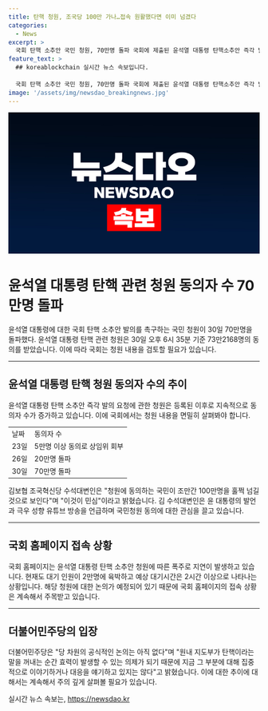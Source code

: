 ```yaml
---
title: 탄핵 청원, 조국당 100만 가나…접속 원활했다면 이미 넘겼다
categories:
  - News
excerpt: >
  국회 탄핵 소추안 국민 청원, 70만명 돌파 국회에 제출된 윤석열 대통령 탄핵소추안 즉각 발의 요청 청원이 30일 70만명을 돌파했다. 국민동의청원은 23일 상임위 회부 기준인 5만명을 넘어 법제사법위원회에 회부되었고, 현재 73만2168명이 동의했다. 더불어민주당은 당 차원의 공식적인 논의는 아직 없다고 밝혔으며, 국회 홈페이지 접속 폭주로 대기시간이 2시간 이상 소요되고 있다. 
feature_text: >
  ## koreablockchain 실시간 뉴스 속보입니다.

  국회 탄핵 소추안 국민 청원, 70만명 돌파 국회에 제출된 윤석열 대통령 탄핵소추안 즉각 발의 요청 청원이 30일 70만명을 돌파했다. 국민동의청원은 23일 상임위 회부 기준인 5만명을 넘어 법제사법위원회에 회부되었고, 현재 73만2168명이 동의했다. 더불어민주당은 당 차원의 공식적인 논의는 아직 없다고 밝혔으며, 국회 홈페이지 접속 폭주로 대기시간이 2시간 이상 소요되고 있다. 
image: '/assets/img/newsdao_breakingnews.jpg'
---
```


<p><img src="/assets/img/newsdao_breakingnews.jpg" alt="koreablockchain 속보" /></p>

<h1 data-ke-size="size16">윤석열 대통령 탄핵 관련 청원 동의자 수 70만명 돌파</h1>

<p data-ke-size="size16">윤석열 대통령에 대한 국회 탄핵 소추안 발의를 촉구하는 국민 청원이 30일 70만명을 돌파했다. 윤석열 대통령 탄핵 관련 청원은 30일 오후 6시 35분 기준 73만2168명의 동의를 받았습니다. 이에 따라 국회는 청원 내용을 검토할 필요가 있습니다.</p>

<hr>

<h2 data-ke-size="size26">윤석열 대통령 탄핵 청원 동의자 수의 추이</h2>

<p data-ke-size="size16">윤석열 대통령 탄핵 소추안 즉각 발의 요청에 관한 청원은 등록된 이후로 지속적으로 동의자 수가 증가하고 있습니다. 이에 국회에서는 청원 내용을 면밀히 살펴봐야 합니다. </p>

<table>
    <tr>
        <td>날짜</td>
        <td>동의자 수</td>
    </tr>
    <tr>
        <td>23일</td>
        <td>5만명 이상 동의로 상임위 회부</td>
    </tr>
    <tr>
        <td>26일</td>
        <td>20만명 돌파</td>
    </tr>
    <tr>
        <td>30일</td>
        <td>70만명 돌파</td>
    </tr>
</table>

<p data-ke-size="size16">김보협 조국혁신당 수석대변인은 "청원에 동의하는 국민이 조만간 100만명을 훌쩍 넘길 것으로 보인다"며 "이것이 민심"이라고 밝혔습니다. 김 수석대변인은 윤 대통령의 발언과 극우 성향 유튜브 방송을 언급하며 국민청원 동의에 대한 관심을 끌고 있습니다.</p>

<hr>

<h2 data-ke-size="size26">국회 홈페이지 접속 상황</h2>

<p data-ke-size="size16">국회 홈페이지는 윤석열 대통령 탄핵 소추안 청원에 따른 폭주로 지연이 발생하고 있습니다. 현재도 대기 인원이 2만명에 육박하고 예상 대기시간은 2시간 이상으로 나타나는 상황입니다. 해당 청원에 대한 논의가 예정되어 있기 때문에 국회 홈페이지의 접속 상황은 계속해서 주목받고 있습니다.</p>

<hr>

<h2 data-ke-size="size26">더불어민주당의 입장</h2>

<p data-ke-size="size16">더불어민주당은 "당 차원의 공식적인 논의는 아직 없다"며 "원내 지도부가 탄핵이라는 말을 꺼내는 순간 효력이 발생할 수 있는 의제가 되기 때문에 지금 그 부분에 대해 집중적으로 이야기하거나 대응을 얘기하고 있지는 않다"고 밝혔습니다. 이에 대한 추이에 대해서는 계속해서 주의 깊게 살펴볼 필요가 있습니다.</p>
실시간 뉴스 속보는, <a href="https://newsdao.kr" rel="dofollow">https://newsdao.kr</a>


